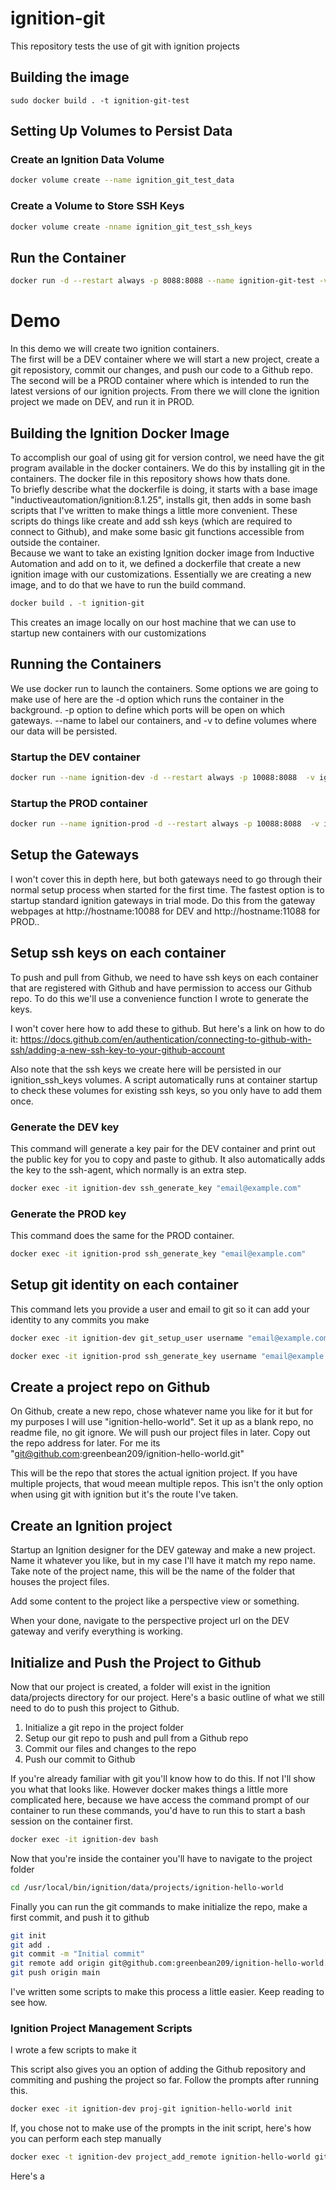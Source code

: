 # ignition-git
This repository tests the use of git with ignition projects

## Building the image
```sudo docker build . -t ignition-git-test```

## Setting Up Volumes to Persist Data

### Create an Ignition Data Volume
```bash
docker volume create --name ignition_git_test_data
```
### Create a Volume to Store SSH Keys
```bash
docker volume create -nname ignition_git_test_ssh_keys
```

## Run the Container
```bash
docker run -d --restart always -p 8088:8088 --name ignition-git-test -v ignition_git_test_data:/usr/local/bin/ignition inductiveautomation/ignition:latest -v ignition_git_test_ssh_keys:/root/.ssh ignition-git-test
```

# Demo
In this demo we will create two ignition containers.
<br>
The first will be a DEV container where we will start a new project, create a git reposistory, commit our changes, and push our code to a Github repo.
<br>
The second will be a PROD container where which is intended to run the latest versions of our ignition projects. From there we will clone the ignition project we made on DEV, and run it in PROD.

## Building the Ignition Docker Image
To accomplish our goal of using git for version control, we need have the git program available in the docker containers. We do this by installing git in the containers. The docker file in this repository shows how thats done.
<br>
To briefly describe what the dockerfile is doing, it starts with a base image "inductiveautomation/ignition:8.1.25", installs git, then adds in some bash scripts that I've written to make things a little more convenient. These scripts do things like create and add ssh keys (which are required to connect to Github),  and make some basic git functions accessible from outside the container.
<br>
Because we want to take an existing Ignition docker image from Inductive Automation and add on to it, we defined a dockerfile that create a new ignition image with our customizations. Essentially we are creating a new image, and to do that we have to run the build command.

```bash
docker build . -t ignition-git
```

This creates an image locally on our host machine that we can use to startup new containers with our customizations

## Running the Containers
We use docker run to launch the containers. Some options we are going to make use of here are the -d option which runs the container in the background. -p option to define which ports will be open on which gateways. --name to label our containers, and -v to define volumes where our data will be persisted.

### Startup the DEV container
```bash
docker run --name ignition-dev -d --restart always -p 10088:8088  -v ignition_dev_data:/usr/local/bin/ignition inductiveautomation/ignition:latest -v ignition_ssh_keys_dev:/root/.ssh -v ignition_gitconfig_dev:/root/.gitconfig ignition-git-test
```
### Startup the PROD container
```bash
docker run --name ignition-prod -d --restart always -p 10088:8088  -v ignition_prod_data:/usr/local/bin/ignition inductiveautomation/ignition:latest -v ignition_ssh_keys_prod:/root/.ssh -v ignition_gitconfig_prod:/root/.gitconfig ignition-git-test
```

## Setup the Gateways
I won't cover this in depth here, but both gateways need to go through their normal setup process when started for the first time. The fastest option is to startup standard ignition gateways in trial mode. Do this from the gateway webpages at http://hostname:10088 for DEV and http://hostname:11088 for PROD..

## Setup ssh keys on each container
To push and pull from Github, we need to have ssh keys on each container that are registered with Github and have permission to access our Github repo.
To do this we'll use a convenience function I wrote to generate the keys.

I won't cover here how to add these to github. But here's a link on how to do it: https://docs.github.com/en/authentication/connecting-to-github-with-ssh/adding-a-new-ssh-key-to-your-github-account

Also note that the ssh keys we create here will be persisted in our ignition_ssh_keys volumes. A script automatically runs at container startup to check these volumes for existing ssh keys, so you only have to add them once.

### Generate the DEV key
This command will generate a key pair for the DEV container and print out the public key for you to copy and paste to github.
It also automatically adds the key to the ssh-agent, which normally is an extra step.
```bash
docker exec -it ignition-dev ssh_generate_key "email@example.com"
```

### Generate the PROD key
This command does the same for the PROD container.
```bash
docker exec -it ignition-prod ssh_generate_key "email@example.com"
```

## Setup git identity on each container
This command lets you provide a user and email to git so it can add your identity to any commits you make
```bash
docker exec -it ignition-dev git_setup_user username "email@example.com"
```
```bash
docker exec -it ignition-prod ssh_generate_key username "email@example.com"
```

## Create a project repo on Github
On Github, create a new repo, chose whatever name you like for it but for my purposes I will use "ignition-hello-world".
Set it up as a blank repo, no readme file, no git ignore. We will push our project files in later.
Copy out the repo address for later. For me its "git@github.com:greenbean209/ignition-hello-world.git"

This will be the repo that stores the actual ignition project. If you have multiple projects, that woud meean multiple repos.
This isn't the only option when using git with ignition but it's the route I've taken.

## Create an Ignition project
Startup an Ignition designer for the DEV gateway and make a new project. Name it whatever you like, but in my case I'll have it match my repo name.
Take note of the project name, this will be the name of the folder that houses the project files.

Add some content to the project like a perspective view or something.

When your done, navigate to the perspective project url on the DEV gateway and verify everything is working.

## Initialize and Push the Project to Github
Now that our project is created, a folder will exist in the ignition data/projects directory for our project.
Here's a basic outline of what we still need to do to push this project to Github.

<ol>
<li> Initialize a git repo in the project folder
<li> Setup our git repo to push and pull from a Github repo
<li> Commit our files and changes to the repo
<li> Push our commit to Github
</ol>

If you're already familiar with git you'll know how to do this. If not I'll show you what that looks like.
However docker makes things a little more complicated here, because we have access the command prompt of our container to run these commands, you'd have to run this to start a bash session on the container first.

```bash
docker exec -it ignition-dev bash
```
Now that you're inside the container you'll have to navigate to the project folder
```bash
cd /usr/local/bin/ignition/data/projects/ignition-hello-world
```
Finally you can run the git commands to make initialize the repo, make a first commit, and push it to github
```bash
git init
git add .
git commit -m "Initial commit"
git remote add origin git@github.com:greenbean209/ignition-hello-world.git
git push origin main
```

I've written some scripts to make this process a little easier. Keep reading to see how.


### Ignition Project Management Scripts
I wrote a few scripts to make it 

This script also gives you an option of adding the Github repository and commiting and pushing the project so far.
Follow the prompts after running this.


```bash
docker exec -it ignition-dev proj-git ignition-hello-world init
```

If, you chose not to make use of the prompts in the init script, here's how you can perform each step manually

```bash
docker exec -t ignition-dev project_add_remote ignition-hello-world git@github.com:greenbean209/ignition-hello-world.git
```

Here's a 